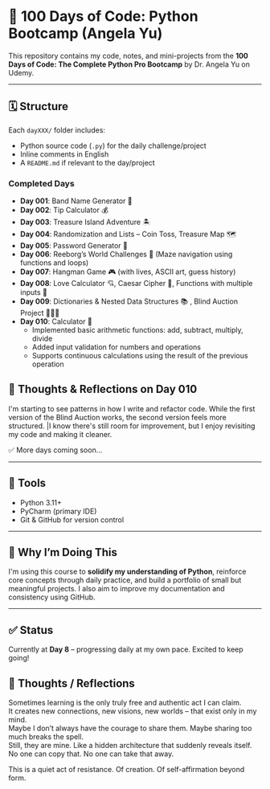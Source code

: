 # 🐍 100 Days of Code: Python Bootcamp (Angela Yu)

This repository contains my code, notes, and mini-projects from the **100 Days of Code: The Complete Python Pro Bootcamp** by Dr. Angela Yu on Udemy.

---

## 🗓️ Structure

Each `dayXXX/` folder includes:

- Python source code (`.py`) for the daily challenge/project  
- Inline comments in English  
- A `README.md` if relevant to the day/project  

### Completed Days

- **Day 001**: Band Name Generator 🎸  
- **Day 002**: Tip Calculator 💰  
- **Day 003**: Treasure Island Adventure 🏝️  
- **Day 004**: Randomization and Lists – Coin Toss, Treasure Map 🗺️  
- **Day 005**: Password Generator 🔐
- **Day 006**: Reeborg’s World Challenges 🤖 (Maze navigation using functions and loops)
- **Day 007**: Hangman Game 🎮 (with lives, ASCII art, guess history)
- **Day 008**: Love Calculator 💘, Caesar Cipher 🔐, Functions with multiple inputs 🧠
- **Day 009**: Dictionaries & Nested Data Structures 📚 , Blind Auction Project 🔨👨‍⚖
- **Day 010**: Calculator 🧮  
  - Implemented basic arithmetic functions: add, subtract, multiply, divide  
  - Added input validation for numbers and operations  
  - Supports continuous calculations using the result of the previous operation

## 💭 Thoughts & Reflections on Day 010

I'm starting to see patterns in how I write and refactor code. While the first version of the Blind Auction works, the second version feels more structured. 
|I know there's still room for improvement, but I enjoy revisiting my code and making it cleaner.


✅ More days coming soon...

---



## 🚀 Tools

- Python 3.11+  
- PyCharm (primary IDE)  
- Git & GitHub for version control  

---

## 📌 Why I’m Doing This

I'm using this course to **solidify my understanding of Python**, reinforce core concepts through daily practice, and build a portfolio of small but meaningful projects. I also aim to improve my documentation and consistency using GitHub.

---

## ✅ Status

Currently at **Day 8** – progressing daily at my own pace.
Excited to keep going!


## 🧠 Thoughts / Reflections

Sometimes learning is the only truly free and authentic act I can claim.  
It creates new connections, new visions, new worlds – that exist only in my mind.  
Maybe I don’t always have the courage to share them. Maybe sharing too much breaks the spell.  
Still, they are mine. Like a hidden architecture that suddenly reveals itself.  
No one can copy that. No one can take that away.

This is a quiet act of resistance. Of creation. Of self-affirmation beyond form.

